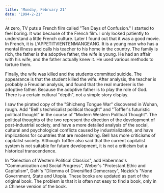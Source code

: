 ```yaml
---
title: 'Monday, February 21'
date: '1994-2-21'
---
```

At zero, TV puts a French film called "Ten Days of Confusion." I started to feel boring. It was because of the French film. I only looked patiently to understand a little French culture. Later I found out that it was a good movie. In French, it is L'APPETITVIENTENMANGEANG. It is a young man who has a mental illness and calls his teacher to his home in the country. The family is rich, the father is the adoptive father, the wife is young. He had an affair with his wife, and the father actually knew it. He used various methods to torture them.

Finally, the wife was killed and the students committed suicide. The appearance is that the student killed the wife. After analysis, the teacher is probably a Freudian analysis, and found that the real murderer is the adoptive father. Because the adoptive father is to play the role of God. There is a certain cultural "depth", not a simple story display.

I saw the pirated copy of the "Shicheng Tongue War" discovered in Wuhan, rough. Add "Bell's technicalist political thought" and "Toffler's futuristic political thought" in the course of "Modern Western Political Thought". The political thoughts of the two represent the direction of the development of post-industrial society, and have a more detailed analysis of the social, cultural and psychological conflicts caused by industrialization, and have implications for countries that are modernizing. Bell has more criticisms of capitalist society. Although Toffler also said that the current capitalist system is not suitable for future development, it is not a criticism but a historical transcendence.

In "Selection of Western Political Classics", add Habermas's "Communication and Social Progress", Weber's "Protestant Ethic and Capitalism", Dahl's "Dilemma of Diversified Democracy", Nozick's "None Government, State and Utopia. These books are updated as part of the original book. The problem is that it is often not easy to find a book, only in a Chinese version of the book.
